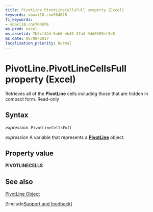 ```yaml
---
title: PivotLine.PivotLineCellsFull property (Excel)
keywords: vbaxl10.chm764076
f1_keywords:
- vbaxl10.chm764076
ms.prod: excel
ms.assetid: 7b6cf34d-6ab0-eb45-37a3-94d8509ef8d8
ms.date: 06/08/2017
localization_priority: Normal
---
```



# PivotLine.PivotLineCellsFull property (Excel)

Retrieves all of the  **PivotLine** cells including those that are hidden in compact form. Read-only


## Syntax

_expression_. `PivotLineCellsFull`

_expression_ A variable that represents a **[PivotLine](Excel.PivotLine.md)** object.


## Property value

 **PIVOTLINECELLS**


## See also


[PivotLine Object](Excel.PivotLine.md)

[!include[Support and feedback](~/includes/feedback-boilerplate.md)]
